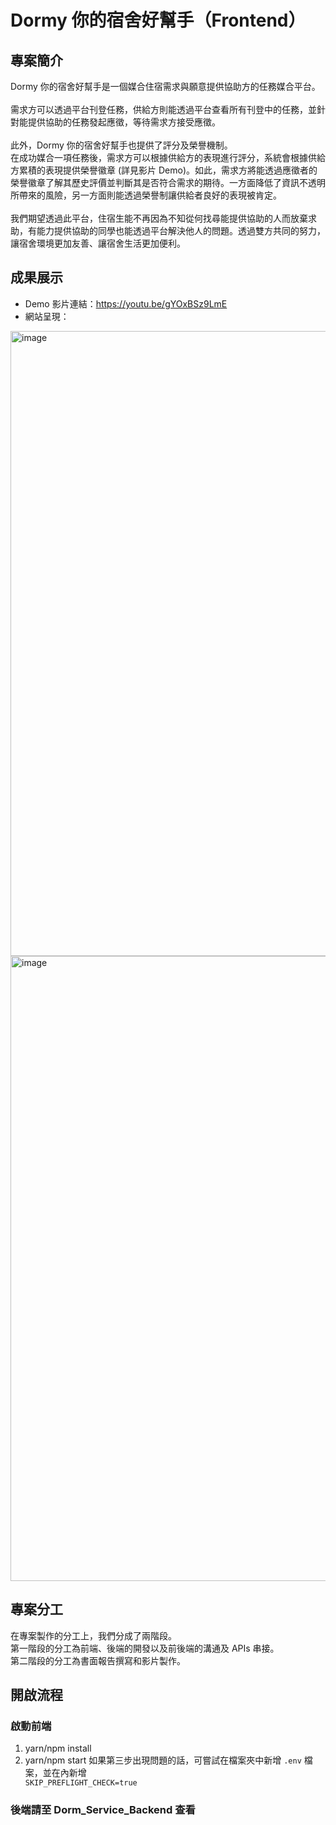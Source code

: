 # Dormy 你的宿舍好幫手（Frontend）

## 專案簡介
Dormy 你的宿舍好幫手是一個媒合住宿需求與願意提供協助方的任務媒合平台。<br><br>
需求方可以透過平台刊登任務，供給方則能透過平台查看所有刊登中的任務，並針對能提供協助的任務發起應徵，等待需求方接受應徵。<br><br>
此外，Dormy 你的宿舍好幫手也提供了評分及榮譽機制。<br>
在成功媒合一項任務後，需求方可以根據供給方的表現進行評分，系統會根據供給方累積的表現提供榮譽徽章 (詳見影片 Demo)。如此，需求方將能透過應徵者的榮譽徽章了解其歷史評價並判斷其是否符合需求的期待。一方面降低了資訊不透明所帶來的風險，另一方面則能透過榮譽制讓供給者良好的表現被肯定。<br><br>
我們期望透過此平台，住宿生能不再因為不知從何找尋能提供協助的人而放棄求助，有能力提供協助的同學也能透過平台解決他人的問題。透過雙方共同的努力，讓宿舍環境更加友善、讓宿舍生活更加便利。

## 成果展示
+ Demo 影片連結：https://youtu.be/gYOxBSz9LmE 
+ 網站呈現：
<img width="1000" alt="image" src="https://user-images.githubusercontent.com/58909342/152302993-ee72af18-8a0f-498d-85eb-92dced574fba.png">
<img width="1000" alt="image" src="https://user-images.githubusercontent.com/58909342/152303982-c3335835-8dd1-4729-980d-cbbdf390698b.png">

## 專案分工
在專案製作的分工上，我們分成了兩階段。<br>
第一階段的分工為前端、後端的開發以及前後端的溝通及 APIs 串接。<br>
第二階段的分工為書面報告撰寫和影片製作。

## 開啟流程
### 啟動前端
1. yarn/npm install
2. yarn/npm start
如果第三步出現問題的話，可嘗試在檔案夾中新增 <code>.env</code> 檔案，並在內新增 <code> SKIP_PREFLIGHT_CHECK=true</code>

### 後端請至 Dorm_Service_Backend 查看
